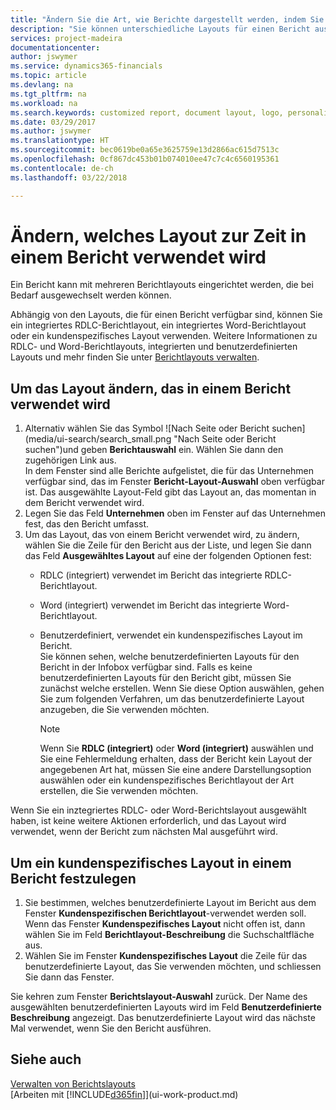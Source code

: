 ```yaml
---
title: "Ändern Sie die Art, wie Berichte dargestellt werden, indem Sie ein anderes Layout auswählen| Microsoft Docs"
description: "Sie können unterschiedliche Layouts für einen Bericht auswählen und zwischen Layouts wechseln, um das Aussehen des Berichts zu ändern."
services: project-madeira
documentationcenter: 
author: jswymer
ms.service: dynamics365-financials
ms.topic: article
ms.devlang: na
ms.tgt_pltfrm: na
ms.workload: na
ms.search.keywords: customized report, document layout, logo, personalize
ms.date: 03/29/2017
ms.author: jswymer
ms.translationtype: HT
ms.sourcegitcommit: bec0619be0a65e3625759e13d2866ac615d7513c
ms.openlocfilehash: 0cf867dc453b01b074010ee47c7c4c6560195361
ms.contentlocale: de-ch
ms.lasthandoff: 03/22/2018

---
```

# <a name="change-which-layout-is-currently-used-on-a-report"></a>Ändern, welches Layout zur Zeit in einem Bericht verwendet wird
Ein Bericht kann mit mehreren Berichtlayouts eingerichtet werden, die bei Bedarf ausgewechselt werden können.

Abhängig von den Layouts, die für einen Bericht verfügbar sind, können Sie ein integriertes RDLC-Berichtlayout, ein integriertes Word-Berichtlayout oder ein kundenspezifisches Layout verwenden. Weitere Informationen zu RDLC- und Word-Berichtlayouts, integrierten und benutzerdefinierten Layouts und mehr finden Sie unter [Berichtlayouts verwalten](ui-manage-report-layouts.md).

## <a name="to-change-the-layout-that-is-used-on-a-report"></a>Um das Layout ändern, das in einem Bericht verwendet wird
1. Alternativ wählen Sie das Symbol ![Nach Seite oder Bericht suchen] (media/ui-search/search_small.png "Nach Seite oder Bericht suchen")und geben **Berichtauswahl** ein. Wählen Sie dann den zugehörigen Link aus.  
   In dem Fenster sind alle Berichte aufgelistet, die für das Unternehmen verfügbar sind, das im Fenster **Bericht-Layout-Auswahl** oben verfügbar ist. Das ausgewählte Layout-Feld gibt das Layout an, das momentan in dem Bericht verwendet wird.
2. Legen Sie das Feld **Unternehmen** oben im Fenster auf das Unternehmen fest, das den Bericht umfasst.
3. Um das Layout, das von einem Bericht verwendet wird, zu ändern, wählen Sie die Zeile für den Bericht aus der Liste, und legen Sie dann das Feld **Ausgewähltes Layout** auf eine der folgenden Optionen fest:
   * RDLC (integriert) verwendet im Bericht das integrierte RDLC-Berichtlayout.
   * Word (integriert) verwendet im Bericht das integrierte Word-Berichtlayout.
   * Benutzerdefiniert, verwendet ein kundenspezifisches Layout im Bericht.  
     Sie können sehen, welche benutzerdefinierten Layouts für den Bericht in der Infobox verfügbar sind. Falls es keine benutzerdefinierten Layouts für den Bericht gibt, müssen Sie zunächst welche erstellen. Wenn Sie diese Option auswählen, gehen Sie zum folgenden Verfahren, um das benutzerdefinierte Layout anzugeben, die Sie verwenden möchten.

     > [!NOTE]  
     >   Wenn Sie **RDLC (integriert)** oder **Word (integriert)** auswählen und Sie eine Fehlermeldung erhalten, dass der Bericht kein Layout der angegebenen Art hat, müssen Sie eine andere Darstellungsoption auswählen oder ein kundenspezifisches Berichtlayout der Art erstellen, die Sie verwenden möchten.

Wenn Sie ein inztegriertes RDLC- oder Word-Berichtslayout ausgewählt haben, ist keine weitere Aktionen erforderlich, und das Layout wird verwendet, wenn der Bericht zum nächsten Mal ausgeführt wird.

## <a name="to-specify-a-custom-layout-on-a-report"></a>Um ein kundenspezifisches Layout in einem Bericht festzulegen
1. Sie bestimmen, welches benutzerdefinierte Layout im Bericht aus dem Fenster **Kundenspezifischen Berichtlayout**-verwendet werden soll. Wenn das Fenster **Kundenspezifisches Layout** nicht offen ist, dann wählen Sie im Feld **Berichtlayout-Beschreibung** die Suchschaltfläche aus.
2. Wählen Sie im Fenster **Kundenspezifisches Layout** die Zeile für das benutzerdefinierte Layout, das Sie verwenden möchten, und schliessen Sie dann das Fenster.

Sie kehren zum Fenster **Berichtslayout-Auswahl** zurück. Der Name des ausgewählten benutzerdefinierten Layouts wird im Feld **Benutzerdefinierte Beschreibung** angezeigt. Das benutzerdefinierte Layout wird das nächste Mal verwendet, wenn Sie den Bericht ausführen.

## <a name="see-also"></a>Siehe auch
[Verwalten von Berichtslayouts](ui-manage-report-layouts.md)  
[Arbeiten mit [!INCLUDE[d365fin](includes/d365fin_md.md)]](ui-work-product.md)

